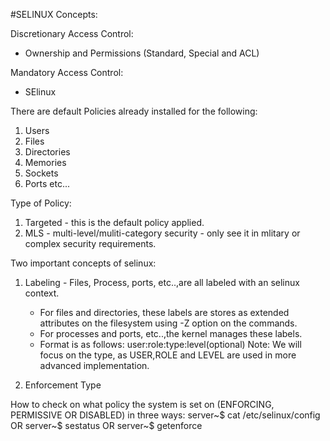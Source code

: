 #SELINUX Concepts:

Discretionary Access Control:

- Ownership and Permissions (Standard, Special and ACL)

Mandatory Access Control:

- SElinux

There are default Policies already installed for the following:
1. Users
2. Files
3. Directories
4. Memories
5. Sockets
6. Ports
etc...

Type of Policy:
1. Targeted - this is the default policy applied.
2. MLS - multi-level/muliti-category security - only see it in mlitary or complex security requirements.

Two important concepts of selinux:
1. Labeling - Files, Process, ports, etc..,are all labeled with an selinux context.
    - For files and directories, these labels are stores as extended attributes on the filesystem using -Z option on the commands.
    - For processes and ports, etc..,the kernel manages these labels.
    - Format is as follows:
                            user:role:type:level(optional)
Note: We will focus on the type, as USER,ROLE and LEVEL are used in more advanced implementation.

2. Enforcement Type


How to check on what policy the system is set on (ENFORCING, PERMISSIVE OR DISABLED) in three ways:
server~$ cat /etc/selinux/config
OR
server~$ sestatus
OR
server~$ getenforce





